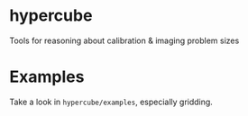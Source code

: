 # hypercube

Tools for reasoning about calibration &amp; imaging problem sizes

# Examples

Take a look in `hypercube/examples`, especially gridding.
